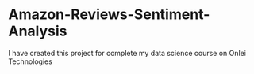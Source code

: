 # Amazon-Reviews-Sentiment-Analysis
I have created this project for complete my data science course on Onlei Technologies

